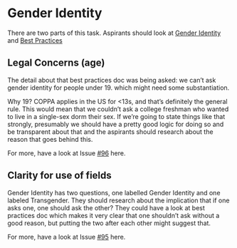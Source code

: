 # Gender Identity

There are two parts of this task.
Aspirants should look at [Gender Identity](https://github.com/mozilla/diversity/blob/master/data-metrics/surveys/en/gender-identity.md) 
and [Best Practices](https://github.com/mozilla/diversity/blob/master/data-metrics/surveys/best-practices-diverse-data.md)
## Legal Concerns (age)
The detail about that best practices doc was being asked: we can’t ask gender identity for people under 19.
which might need some substantiation.

Why 19? COPPA applies in the US for <13s, and that’s definitely the general rule.
This would mean that we couldn’t ask a college freshman who wanted to live in a single-sex dorm their sex.
If we’re going to state things like that strongly, presumably we should have a pretty good logic for doing so and 
be transparent about that and the aspirants should research about the reason that goes behind this.

For more, have a look at Issue [#96](https://github.com/mozilla/diversity/issues/96) here.

## Clarity for use of fields

Gender Identity has two questions, one labelled Gender Identity and one labeled Transgender. 
They should research about the implication that if one asks one, one should ask the other?
They could have a look at best practices doc which makes it very clear that one shouldn’t ask without a good reason, but putting the two
after each other might suggest that.

For more, have a look at Issue [#95](https://github.com/mozilla/diversity/issues/95) here.

